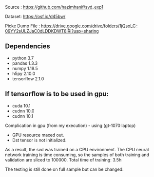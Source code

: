 Source : https://github.com/hazimhanif/svd_exp1

Dataset: https://osf.io/d45bw/

Picke Dump File : https://drive.google.com/drive/folders/1jQsoLC-09YY2sULZJaC0dLDDKDWT8iRi?usp=sharing

## Dependencies
- python 3.7
- pandas 1.3.3
- numpy 1.19.5
- h5py 2.10.0
- tensorflow 2.1.0

## If tensorflow is to be used in gpu: 
- cuda 10.1
- cudnn 10.0
- cudnn 10.1

Complication in gpu (from my execution) - using (gt-1070 laptop)
- GPU resource maxed out.
- Dst tensor is not initialized.

As a result, the svd was trained on a CPU environment. The CPU neural network training is time consuming, so the samples of both training and validation are sliced to 100000.
Total time of training: 3.5h

The testing is still done on full sample but can be changed.



